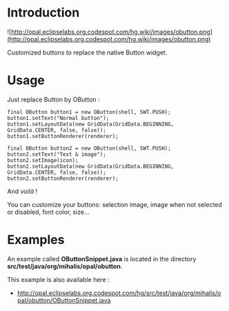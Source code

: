 # Introduction #

![http://opal.eclipselabs.org.codespot.com/hg.wiki/images/obutton.png](http://opal.eclipselabs.org.codespot.com/hg.wiki/images/obutton.png)

Customized buttons to replace the native Button widget.

# Usage #

Just replace Button by OButton :
```
final OButton button1 = new OButton(shell, SWT.PUSH);
button1.setText("Normal button");
button1.setLayoutData(new GridData(GridData.BEGINNING, GridData.CENTER, false, false));
button1.setButtonRenderer(renderer);

final OButton button2 = new OButton(shell, SWT.PUSH);
button2.setText("Text & image");
button2.setImage(icon);
button2.setLayoutData(new GridData(GridData.BEGINNING, GridData.CENTER, false, false));
button2.setButtonRenderer(renderer);
```

And _voilà_ !

You can customize your buttons: selection image, image when not selected or disabled, font color, size...

# Examples #

An example called **OButtonSnippet.java** is located in the directory **src/test/java/org/mihalis/opal/obutton**.

This example is also available here :
  * http://opal.eclipselabs.org.codespot.com/hg/src/test/java/org/mihalis/opal/obutton/OButtonSnippet.java